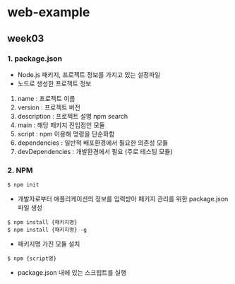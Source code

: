 # web-example

## week03

### 1. package.json

- Node.js 패키지, 프로젝트 정보를 가지고 있는 설정파일
- 노드로 생성한 프로젝트 정보

1. name : 프로젝트 이름
2. version : 프로젝트 버전
3. description : 프로젝트 설명 npm search
4. main : 해당 패키지 진입점인 모듈
5. script : npm 이용해 명령을 단순화함
6. dependencies : 일반적 배포환경에서 필요한 의존성 모듈
7. devDependencies : 개발환경에서 필요 (주로 테스팅 모듈)

### 2. NPM

```
$ npm init
```

- 개발자로부터 애플리케이션의 정보를 입력받아 패키지 관리를 위한 package.json 파일 생성

```
$ npm install {패키지명}
$ npm install {패키지명} -g
```

- 패키지명 가진 모듈 설치

```
$ npm {script명}
```

- package.json 내에 있는 스크립트를 실행
